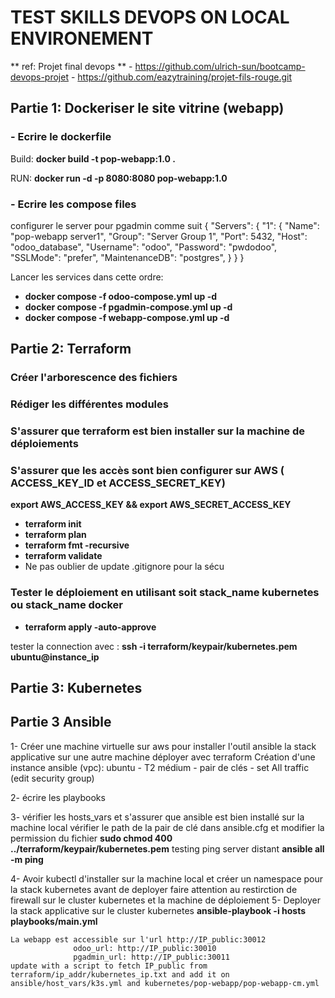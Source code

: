 # TEST SKILLS DEVOPS ON LOCAL ENVIRONEMENT
 ** ref: Projet final devops **
    - https://github.com/ulrich-sun/bootcamp-devops-projet
    - https://github.com/eazytraining/projet-fils-rouge.git

## Partie 1: Dockeriser le site vitrine (webapp)
### - Ecrire le dockerfile

Build: **docker build -t pop-webapp:1.0 .**

RUN: **docker run -d -p 8080:8080 pop-webapp:1.0**

### - Ecrire les compose files
configurer le server pour pgadmin comme suit
{
  "Servers": {
    "1": {
      "Name": "pop-webapp server1",
      "Group": "Server Group 1",
      "Port": 5432,
      "Host": "odoo_database",
      "Username": "odoo",
      "Password": "pwdodoo",
      "SSLMode": "prefer",
      "MaintenanceDB": "postgres",
    }
  }
}

Lancer les services dans cette ordre:
- **docker compose -f odoo-compose.yml up -d**
- **docker compose -f pgadmin-compose.yml up -d**
- **docker compose -f webapp-compose.yml up -d**

## Partie 2: Terraform
### Créer l'arborescence des fichiers
### Rédiger les différentes modules
### S'assurer que terraform est bien installer sur la machine de déploiements
### S'assurer que les accès sont bien configurer sur AWS ( ACCESS_KEY_ID et ACCESS_SECRET_KEY)
**export AWS_ACCESS_KEY && export AWS_SECRET_ACCESS_KEY**
- **terraform init**
- **terraform plan**
- **terraform fmt -recursive**
- **terraform validate**
- Ne pas oublier de update .gitignore pour la sécu
### Tester le déploiement en utilisant soit stack_name kubernetes ou stack_name docker
- **terraform apply -auto-approve**

tester la connection avec : **ssh -i terraform/keypair/kubernetes.pem ubuntu@instance_ip**


## Partie 3: Kubernetes

## Partie 3 Ansible
1- Créer une machine virtuelle sur aws pour installer l'outil ansible la stack applicative sur une autre machine déployer avec terraform
  Création d'une instance ansible (vpc):
    ubuntu - T2 médium - pair de clés - set All traffic (edit security group)

2- écrire les playbooks

3- vérifier les hosts_vars et s'assurer que ansible est bien installé sur la machine local 
    vérifier le path de la pair de clé dans ansible.cfg et modifier la permission du fichier **sudo chmod 400 ../terraform/keypair/kubernetes.pem**
    testing ping server distant **ansible all -m ping**

4- Avoir kubectl d'installer sur la machine local et créer un namespace pour la stack kubernetes avant de deployer
faire attention au restirction de firewall sur le cluster kubernetes et la machine de déploiement
5- Deployer la stack applicative sur le cluster kubernetes
    **ansible-playbook -i hosts playbooks/main.yml**
  
    La webapp est accessible sur l'url http://IP_public:30012
                  odoo_url: http://IP_public:30010
                  pgadmin_url: http://IP_public:30011
    update with a script to fetch IP_public from terraform/ip_addr/kubernetes_ip.txt and add it on ansible/host_vars/k3s.yml and kubernetes/pop-webapp/pop-webapp-cm.yml